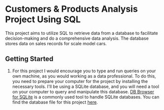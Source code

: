 # Customers & Products Analysis Project Using SQL
This project aims to utilize SQL to retrieve data from a database to facilitate decision-making and do a comprehensive data analysis. The database stores data on sales records for scale model cars.


## Getting Started 
1. For this project I would encourage you to type and run queries on your own machine, as you would working as a data professional. To do this, you need to prepare your computer for the project by installing the necessary tools.
   I'll be using a SQLite database, and you will need a tool on your computer to query and manipulate this database. [DB Browser for SQLite](https://sqlitebrowser.org/dl/) is a commonly used tool to handle SQLite databases. You can find the database file for this project [here](https://github.com/Clifton-Lee/Customers-Products-Analysis-Using-SQL/blob/main/stores.db).
